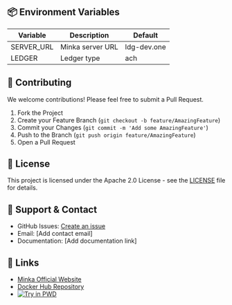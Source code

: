 ## 📦 Environment Variables

| Variable | Description | Default |
|----------|-------------|---------|
| SERVER_URL | Minka server URL | ldg-dev.one |
| LEDGER | Ledger type | ach |

## 🤝 Contributing

We welcome contributions! Please feel free to submit a Pull Request.

1. Fork the Project
2. Create your Feature Branch (`git checkout -b feature/AmazingFeature`)
3. Commit your Changes (`git commit -m 'Add some AmazingFeature'`)
4. Push to the Branch (`git push origin feature/AmazingFeature`)
5. Open a Pull Request

## 📄 License

This project is licensed under the Apache 2.0 License - see the [LICENSE](LICENSE) file for details.

## 📮 Support & Contact

- GitHub Issues: [Create an issue](https://github.com/pcastellanos-minka/minka-workshop/issues)
- Email: [Add contact email]
- Documentation: [Add documentation link]

## 🔗 Links

- [Minka Official Website](https://minka.io)
- [Docker Hub Repository](https://github.com/pcastellanos-minka/minka-workshop/pkgs/container/minka-workshop)
- [![Try in PWD](https://raw.githubusercontent.com/play-with-docker/stacks/master/assets/images/button.png)](https://play-with-docker.com/?stack=https://raw.githubusercontent.com/pcastellanos-minka/minka-workshop/main/dockercompose-cloud.yml)
